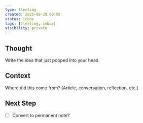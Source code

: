 ```yaml
---
type: fleeting
created: 2025-08-20 09:58
status: inbox
tags: [fleeting, inbox]
visibility: private
---
```


<!--
NOTE: This file uses a static date for validation. For new notes, use:
created: 2025-08-20 09:58
-->

## Thought  
Write the idea that just popped into your head.

## Context  
Where did this come from? (Article, conversation, reflection, etc.)

## Next Step  
- [ ] Convert to permanent note?
